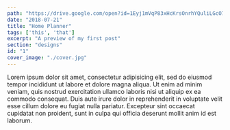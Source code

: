 ```yaml
---
path: "https://drive.google.com/open?id=1Eyj1mVqP83xHcKrsOnrhYQuliLGcO7fi"
date: "2018-07-21"
title: "Home Planner"
tags: ['this', 'that']
excerpt: "A preview of my first post"
section: "designs"
id: "1"
cover_image: "./cover.jpg"
---
```

Lorem ipsum dolor sit amet, consectetur adipisicing elit, sed do eiusmod tempor incididunt ut labore et dolore magna aliqua. Ut enim ad minim veniam, quis nostrud exercitation ullamco laboris nisi ut aliquip ex ea commodo consequat. Duis aute irure dolor in reprehenderit in voluptate velit esse cillum dolore eu fugiat nulla pariatur. Excepteur sint occaecat cupidatat non proident, sunt in culpa qui officia deserunt mollit anim id est laborum.
